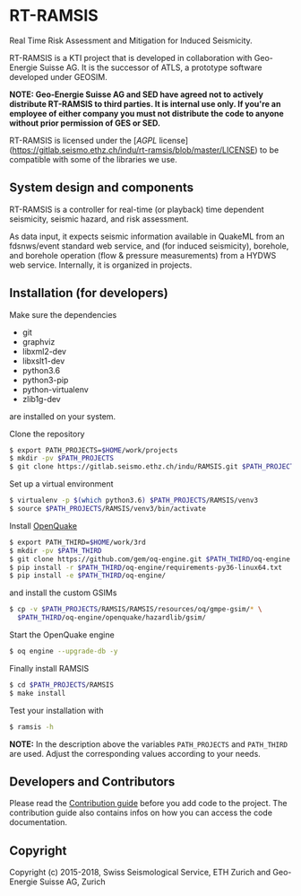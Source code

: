 # RT-RAMSIS

Real Time Risk Assessment and Mitigation for Induced Seismicity.

RT-RAMSIS is a KTI project that is developed in collaboration with Geo-Energie
Suisse AG. It is the successor of ATLS, a prototype software developed under
GEOSIM.

**NOTE: Geo-Energie Suisse AG and SED have agreed not to actively distribute
RT-RAMSIS to third parties. It is internal use only. If you're an employee of
either company you must not distribute the code to anyone without prior 
permission of GES or SED.** 

RT-RAMSIS is licensed under the [*AGPL* license]
(https://gitlab.seismo.ethz.ch/indu/rt-ramsis/blob/master/LICENSE) to be 
compatible with some of the libraries we use.


## System design and components

RT-RAMSIS is a controller for real-time (or playback) time dependent seismicity,
seismic hazard, and risk assessment. 

As data input, it expects seismic information available in QuakeML from an 
fdsnws/event standard web service, and (for induced seismicity), borehole, and 
borehole operation (flow & pressure measurements) from a HYDWS web service.
Internally, it is organized in projects.



## Installation (for developers)

Make sure the dependencies

* git
* graphviz
* libxml2-dev
* libxslt1-dev
* python3.6
* python3-pip
* python-virtualenv
* zlib1g-dev

are installed on your system.

Clone the repository

```bash
$ export PATH_PROJECTS=$HOME/work/projects
$ mkdir -pv $PATH_PROJECTS
$ git clone https://gitlab.seismo.ethz.ch/indu/RAMSIS.git $PATH_PROJECTS/RAMSIS
```

Set up a virtual environment

```bash
$ virtualenv -p $(which python3.6) $PATH_PROJECTS/RAMSIS/venv3
$ source $PATH_PROJECTS/RAMSIS/venv3/bin/activate
```

Install [OpenQuake](https://github.com/gem/oq-engine)

```bash
$ export PATH_THIRD=$HOME/work/3rd
$ mkdir -pv $PATH_THIRD
$ git clone https://github.com/gem/oq-engine.git $PATH_THIRD/oq-engine
$ pip install -r $PATH_THIRD/oq-engine/requirements-py36-linux64.txt
$ pip install -e $PATH_THIRD/oq-engine/
```

and install the custom GSIMs

```bash
$ cp -v $PATH_PROJECTS/RAMSIS/RAMSIS/resources/oq/gmpe-gsim/* \
  $PATH_THIRD/oq-engine/openquake/hazardlib/gsim/
```

Start the OpenQuake engine

```bash
$ oq engine --upgrade-db -y
```

Finally install RAMSIS

```bash
$ cd $PATH_PROJECTS/RAMSIS
$ make install
```

Test your installation with

```bash
$ ramsis -h
```
**NOTE:** In the description above the variables `PATH_PROJECTS` and
`PATH_THIRD` are used. Adjust the corresponding values according to your needs.


## Developers and Contributors

Please read the [Contribution
guide](https://gitlab.seismo.ethz.ch/indu/rt-ramsis/blob/master/CONTRIBUTING.md)
before you add code to the project. The contribution guide also contains infos
on how you can access the code documentation.

## Copyright
Copyright (c) 2015-2018, Swiss Seismological Service, ETH Zurich and
Geo-Energie Suisse AG, Zurich
